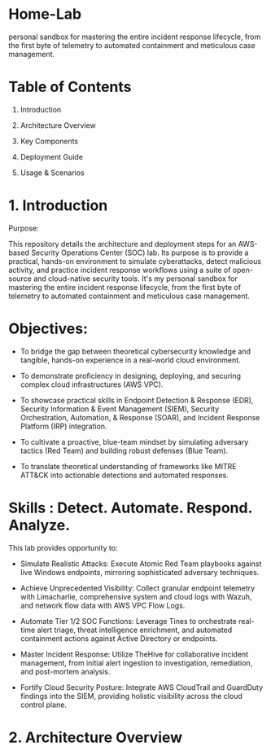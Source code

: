 # Home-Lab
personal sandbox for mastering the entire incident response lifecycle, from the first byte of telemetry to automated containment and meticulous case management.

# Table of Contents
1. Introduction

2. Architecture Overview

3. Key Components

4. Deployment Guide

5. Usage & Scenarios

# 1. Introduction 

Purpose:     

This repository details the architecture and deployment steps for an AWS-based Security Operations Center (SOC) lab. Its purpose is to provide a practical, hands-on environment to simulate cyberattacks, detect malicious activity, and practice incident response workflows using a suite of open-source and cloud-native security tools. It's my personal sandbox for mastering the entire incident response lifecycle, from the first byte of telemetry to automated containment and meticulous case management. 

# Objectives:  

- To bridge the gap between theoretical cybersecurity knowledge and tangible, hands-on experience in a real-world cloud environment.

- To demonstrate proficiency in designing, deploying, and securing complex cloud infrastructures (AWS VPC).

- To showcase practical skills in Endpoint Detection & Response (EDR), Security Information & Event Management (SIEM), Security Orchestration, Automation, & Response (SOAR), and Incident Response Platform (IRP) integration.

- To cultivate a proactive, blue-team mindset by simulating adversary tactics (Red Team) and building robust defenses (Blue Team).

- To translate theoretical understanding of frameworks like MITRE ATT&CK into actionable detections and automated responses.

# Skills : Detect. Automate. Respond. Analyze.
This lab provides opportunity to:

- Simulate Realistic Attacks: Execute Atomic Red Team playbooks against live Windows endpoints, mirroring sophisticated adversary techniques.

- Achieve Unprecedented Visibility: Collect granular endpoint telemetry with Limacharlie, comprehensive system and cloud logs with Wazuh, and network flow data with AWS VPC Flow Logs.

- Automate Tier 1/2 SOC Functions: Leverage Tines to orchestrate real-time alert triage, threat intelligence enrichment, and automated containment actions against Active Directory or endpoints.

- Master Incident Response: Utilize TheHive for collaborative incident management, from initial alert ingestion to investigation, remediation, and post-mortem analysis.

- Fortify Cloud Security Posture: Integrate AWS CloudTrail and GuardDuty findings into the SIEM, providing holistic visibility across the cloud control plane.

# 2. Architecture Overview
